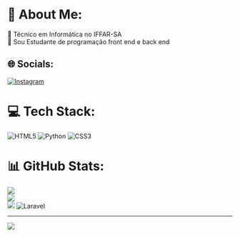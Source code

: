# 💫 About Me:
💬 Técnico em Informática no IFFAR-SA<br>🔭 Sou Estudante de programação front end e back end<br>

## 🌐 Socials:
[![Instagram](https://img.shields.io/badge/Instagram-%23E4405F.svg?logo=Instagram&logoColor=white)](https://instagram.com/https://www.instagram.com/https://www.instagram.com/mateus_hoppen?igsh=Mm91em9jOWFyZ24=) 

# 💻 Tech Stack:
![HTML5](https://img.shields.io/badge/html5-%23E34F26.svg?style=for-the-badge&logo=html5&logoColor=white) ![Python](https://img.shields.io/badge/python-3670A0?style=for-the-badge&logo=python&logoColor=ffdd54) ![CSS3](https://img.shields.io/badge/css3-%231572B6.svg?style=for-the-badge&logo=css3&logoColor=white)
# 📊 GitHub Stats:
![](https://github-readme-stats.vercel.app/api?username=max-mph&theme=vue-dark&hide_border=false&include_all_commits=false&count_private=false)<br/>
![](https://github-readme-streak-stats.herokuapp.com/?user=max-mph&theme=vue-dark&hide_border=false)<br/>
![](https://github-readme-stats.vercel.app/api/top-langs/?username=max-mph&theme=vue-dark&hide_border=false&include_all_commits=false&count_private=false&layout=compact)
![Laravel](https://img.shields.io/badge/laravel-%23FF2D20.svg?style=for-the-badge&logo=laravel&logoColor=white)


---
[![](https://visitcount.itsvg.in/api?id=max-mph&icon=0&color=0)](https://visitcount.itsvg.in)

<!-- Proudly created with GPRM ( https://gprm.itsvg.in ) -->
